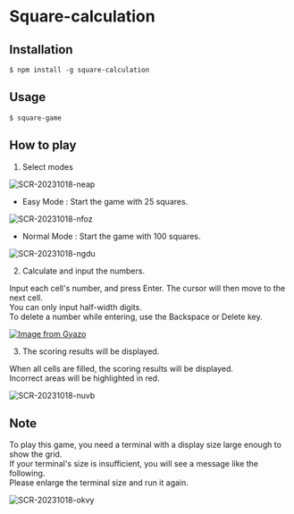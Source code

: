 # Square-calculation

## Installation

```
$ npm install -g square-calculation
```

## Usage

```
$ square-game
```

## How to play

1. Select modes

![SCR-20231018-neap](https://github.com/naokinaokiboo/square-calculation/assets/131861805/d3884a0d-e8bb-4c2d-b3c5-3a206647e839)

- Easy Mode : Start the game with 25 squares.

![SCR-20231018-nfoz](https://github.com/naokinaokiboo/square-calculation/assets/131861805/ab48ea61-ed17-4c28-8006-f878464899a0)

- Normal Mode : Start the game with 100 squares.

![SCR-20231018-ngdu](https://github.com/naokinaokiboo/square-calculation/assets/131861805/cc21e5a8-fc53-4ed1-97b4-5275f14753a8)

2. Calculate and input the numbers.

Input each cell's number, and press Enter. The cursor will then move to the next cell.  
You can only input half-width digits.  
To delete a number while entering, use the Backspace or Delete key.

[![Image from Gyazo](https://i.gyazo.com/29cfa8567f9850a51c3a26f49d73d29a.gif)](https://gyazo.com/29cfa8567f9850a51c3a26f49d73d29a)

3. The scoring results will be displayed.

When all cells are filled, the scoring results will be displayed.  
Incorrect areas will be highlighted in red.

![SCR-20231018-nuvb](https://github.com/naokinaokiboo/square-calculation/assets/131861805/310eab93-ff14-4a6f-af3b-36d4fede33f0)

## Note

To play this game, you need a terminal with a display size large enough to show the grid.  
If your terminal's size is insufficient, you will see a message like the following.  
Please enlarge the terminal size and run it again.

![SCR-20231018-okvy](https://github.com/naokinaokiboo/square-calculation/assets/131861805/9b90f881-bca6-4d8b-958d-00cb9b7f4373)
